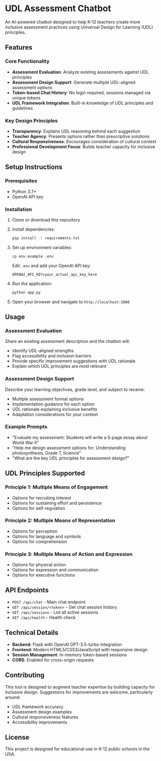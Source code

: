 # UDL Assessment Chatbot

An AI-powered chatbot designed to help K-12 teachers create more inclusive assessment practices using Universal Design for Learning (UDL) principles.

## Features

### Core Functionality
- **Assessment Evaluation**: Analyze existing assessments against UDL principles
- **Assessment Design Support**: Generate multiple UDL-aligned assessment options
- **Token-based Chat History**: No login required, sessions managed via unique tokens
- **UDL Framework Integration**: Built-in knowledge of UDL principles and guidelines

### Key Design Principles
- **Transparency**: Explains UDL reasoning behind each suggestion
- **Teacher Agency**: Presents options rather than prescriptive solutions
- **Cultural Responsiveness**: Encourages consideration of cultural context
- **Professional Development Focus**: Builds teacher capacity for inclusive design

## Setup Instructions

### Prerequisites
- Python 3.7+
- OpenAI API key

### Installation

1. Clone or download this repository
2. Install dependencies:
   ```bash
   pip install -r requirements.txt
   ```

3. Set up environment variables:
   ```bash
   cp env.example .env
   ```
   Edit `.env` and add your OpenAI API key:
   ```
   OPENAI_API_KEY=your_actual_api_key_here
   ```

4. Run the application:
   ```bash
   python app.py
   ```

5. Open your browser and navigate to `http://localhost:5000`

## Usage

### Assessment Evaluation
Share an existing assessment description and the chatbot will:
- Identify UDL-aligned strengths
- Flag accessibility and inclusion barriers
- Provide specific improvement suggestions with UDL rationale
- Explain which UDL principles are most relevant

### Assessment Design Support
Describe your learning objectives, grade level, and subject to receive:
- Multiple assessment format options
- Implementation guidance for each option
- UDL rationale explaining inclusive benefits
- Adaptation considerations for your context

### Example Prompts
- "Evaluate my assessment: Students will write a 5-page essay about World War II"
- "Help me design assessment options for: Understanding photosynthesis, Grade 7, Science"
- "What are the key UDL principles for assessment design?"

## UDL Principles Supported

### Principle 1: Multiple Means of Engagement
- Options for recruiting interest
- Options for sustaining effort and persistence
- Options for self-regulation

### Principle 2: Multiple Means of Representation
- Options for perception
- Options for language and symbols
- Options for comprehension

### Principle 3: Multiple Means of Action and Expression
- Options for physical action
- Options for expression and communication
- Options for executive functions

## API Endpoints

- `POST /api/chat` - Main chat endpoint
- `GET /api/session/<token>` - Get chat session history
- `GET /api/sessions` - List all active sessions
- `GET /api/health` - Health check

## Technical Details

- **Backend**: Flask with OpenAI GPT-3.5-turbo integration
- **Frontend**: Modern HTML5/CSS3/JavaScript with responsive design
- **Session Management**: In-memory token-based sessions
- **CORS**: Enabled for cross-origin requests

## Contributing

This tool is designed to augment teacher expertise by building capacity for inclusive design. Suggestions for improvements are welcome, particularly around:
- UDL framework accuracy
- Assessment design examples
- Cultural responsiveness features
- Accessibility improvements

## License

This project is designed for educational use in K-12 public schools in the USA.

